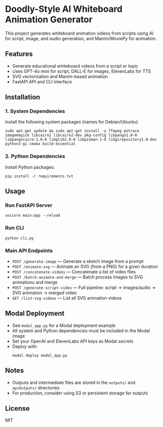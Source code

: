# Doodly-Style AI Whiteboard Animation Generator

This project generates whiteboard animation videos from scripts using AI for script, image, and audio generation, and Manim/MoviePy for animation.

## Features
- Generate educational whiteboard videos from a script or topic
- Uses GPT-4o mini for script, DALL-E for images, ElevenLabs for TTS
- SVG vectorization and Manim-based animation
- FastAPI API and CLI interface

## Installation

### 1. System Dependencies
Install the following system packages (names for Debian/Ubuntu):
```
sudo apt-get update && sudo apt-get install -y ffmpeg potrace imagemagick libcairo2 libcairo2-dev pkg-config libpango1.0-0 libpangocairo-1.0-0 libglib2.0-0 libpixman-1-0 libgirepository1.0-dev python3-gi cmake build-essential
```

### 2. Python Dependencies
Install Python packages:
```
pip install -r requirements.txt
```

## Usage

### Run FastAPI Server
```
uvicorn main:app --reload
```

### Run CLI
```
python cli.py
```

### Main API Endpoints
- `POST /generate-image` — Generate a sketch image from a prompt
- `POST /animate-svg` — Animate an SVG (from a PNG) for a given duration
- `POST /concatenate-videos` — Concatenate a list of video files
- `POST /batch-animate-and-merge` — Batch process images to SVG animations and merge
- `POST /generate-script-video` — Full pipeline: script → images/audio → SVG animation → merged video
- `GET /list-svg-videos` — List all SVG animation videos

## Modal Deployment
- See `modal_app.py` for a Modal deployment example
- All system and Python dependencies must be included in the Modal image
- Set your OpenAI and ElevenLabs API keys as Modal secrets
- Deploy with:
  ```
  modal deploy modal_app.py
  ```

## Notes
- Outputs and intermediate files are stored in the `outputs/` and `apiOutputs/` directories
- For production, consider using S3 or persistent storage for outputs

## License
MIT 
